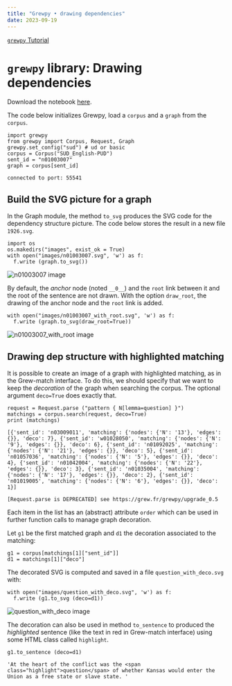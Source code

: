 ```yaml
---
title: "Grewpy • drawing dependencies"
date: 2023-09-19
---
```


[`grewpy` Tutorial](../tutorial)

# `grewpy` library: Drawing dependencies

Download the notebook [here](../drawing_dep.ipynb).

The code below initializes Grewpy, load a `corpus` and a `graph` from the `corpus`.

```python_alt
import grewpy
from grewpy import Corpus, Request, Graph
grewpy.set_config("sud") # ud or basic
corpus = Corpus("SUD_English-PUD")
sent_id = "n01003007"
graph = corpus[sent_id]
```

    connected to port: 55541

## Build the SVG picture for a graph

In the Graph module, the method `to_svg` produces the SVG code for the dependency structure picture.
The code below stores the result in a new file `1926.svg`.

```python_alt
import os
os.makedirs("images", exist_ok = True)
with open("images/n01003007.svg", 'w') as f:
  f.write (graph.to_svg())
```

![n01003007 image](../images/n01003007.svg)

By default, the _anchor_ node (noted `__0__`) and the `root` link between it and the root of the sentence are not drawn.
With the option `draw_root`, the drawing of the anchor node and the `root` link is added.

```python_alt
with open("images/n01003007_with_root.svg", 'w') as f:
  f.write (graph.to_svg(draw_root=True))
```

![n01003007_with_root image](../images/n01003007_with_root.svg)

## Drawing dep structure with highlighted matching
It is possible to create an image of a graph with highlighted matching, as in the Grew-match interface.
To do this, we should specify that we want to keep the _decoration_ of the graph when searching the corpus. The optional argument `deco=True` does exactly that.

```python_alt
request = Request.parse ("pattern { N[lemma=question] }")
matchings = corpus.search(request, deco=True)
print (matchings)
```

    [{'sent_id': 'n03009011', 'matching': {'nodes': {'N': '13'}, 'edges': {}}, 'deco': 7}, {'sent_id': 'w01028050', 'matching': {'nodes': {'N': '9'}, 'edges': {}}, 'deco': 6}, {'sent_id': 'n01092025', 'matching': {'nodes': {'N': '21'}, 'edges': {}}, 'deco': 5}, {'sent_id': 'n01057036', 'matching': {'nodes': {'N': '5'}, 'edges': {}}, 'deco': 4}, {'sent_id': 'n01042004', 'matching': {'nodes': {'N': '22'}, 'edges': {}}, 'deco': 3}, {'sent_id': 'n01035004', 'matching': {'nodes': {'N': '17'}, 'edges': {}}, 'deco': 2}, {'sent_id': 'n01019005', 'matching': {'nodes': {'N': '6'}, 'edges': {}}, 'deco': 1}]

    [Request.parse is DEPRECATED] see https://grew.fr/grewpy/upgrade_0.5

Each item in the list has an (abstract) attribute `order` which can be used in further function calls to manage graph decoration.

Let `g1` be the first matched graph and `d1` the decoration associated to the matching:

```python_alt
g1 = corpus[matchings[1]["sent_id"]]
d1 = matchings[1]["deco"]
```

The decorated SVG is computed and saved in a file `question_with_deco.svg` with:

```python_alt
with open("images/question_with_deco.svg", 'w') as f:
  f.write (g1.to_svg (deco=d1))
```

![question_with_deco image](../images/question_with_deco.svg)

The decoration can also be used in method `to_sentence` to produced the _highlighted_ sentence (like the text in red in Grew-match interface) using some HTML class called `highlight`.

```python_alt
g1.to_sentence (deco=d1)
```

    'At the heart of the conflict was the <span class="highlight">question</span> of whether Kansas would enter the Union as a free state or slave state. '
